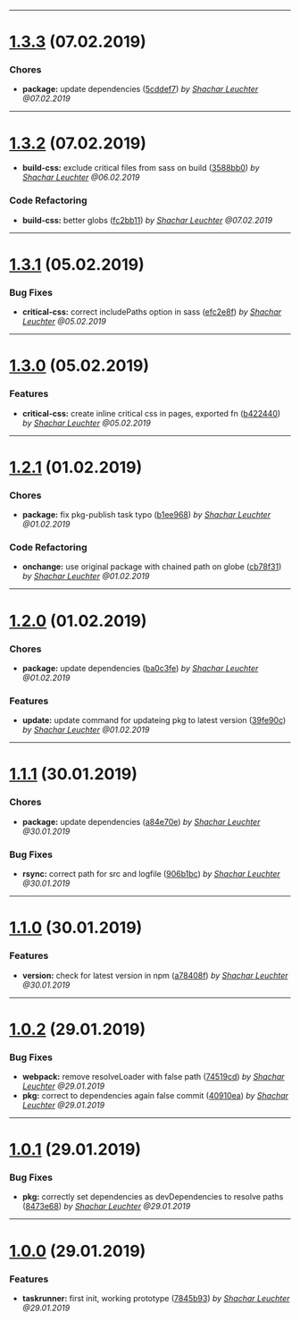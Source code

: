 
 *** 

# [1.3.3](https://github.com/jvmn/groundzero-taskrunner/compare/1.3.2...1.3.3) (07.02.2019)

 ### Chores

* **package:**  update dependencies ([5cddef7](https://github.com/jvmn/groundzero-taskrunner/commit/5cddef7)) _by [Shachar Leuchter](shachar.leuchter@jvm.de) @07.02.2019_

 *** 

# [1.3.2](https://github.com/jvmn/groundzero-taskrunner/compare/1.3.1...1.3.2) (07.02.2019)

* **build-css:**  exclude critical files from sass on build ([3588bb0](https://github.com/jvmn/groundzero-taskrunner/commit/3588bb0)) _by [Shachar Leuchter](shachar.leuchter@jvm.de) @06.02.2019_
 ### Code Refactoring

* **build-css:**  better globs ([fc2bb11](https://github.com/jvmn/groundzero-taskrunner/commit/fc2bb11)) _by [Shachar Leuchter](shachar.leuchter@jvm.de) @07.02.2019_

 *** 

# [1.3.1](https://github.com/jvmn/groundzero-taskrunner/compare/1.3.0...1.3.1) (05.02.2019)

 ### Bug Fixes

* **critical-css:**  correct includePaths option in sass ([efc2e8f](https://github.com/jvmn/groundzero-taskrunner/commit/efc2e8f)) _by [Shachar Leuchter](shachar.leuchter@jvm.de) @05.02.2019_

 *** 

# [1.3.0](https://github.com/jvmn/groundzero-taskrunner/compare/1.2.1...1.3.0) (05.02.2019)

 ### Features

* **critical-css:**  create inline critical css in pages, exported fn ([b422440](https://github.com/jvmn/groundzero-taskrunner/commit/b422440)) _by [Shachar Leuchter](shachar.leuchter@jvm.de) @05.02.2019_

 *** 

# [1.2.1](https://github.com/jvmn/groundzero-taskrunner/compare/1.2.0...1.2.1) (01.02.2019)

 ### Chores

* **package:**  fix pkg-publish task typo ([b1ee968](https://github.com/jvmn/groundzero-taskrunner/commit/b1ee968)) _by [Shachar Leuchter](shachar.leuchter@jvm.de) @01.02.2019_
 ### Code Refactoring

* **onchange:**  use original package with chained path on globe ([cb78f31](https://github.com/jvmn/groundzero-taskrunner/commit/cb78f31)) _by [Shachar Leuchter](shachar.leuchter@jvm.de) @01.02.2019_

 *** 

# [1.2.0](https://github.com/jvmn/groundzero-taskrunner/compare/1.1.1...1.2.0) (01.02.2019)

 ### Chores

* **package:**  update dependencies ([ba0c3fe](https://github.com/jvmn/groundzero-taskrunner/commit/ba0c3fe)) _by [Shachar Leuchter](shachar.leuchter@jvm.de) @01.02.2019_
 ### Features

* **update:**  update command for updateing pkg to latest version ([39fe90c](https://github.com/jvmn/groundzero-taskrunner/commit/39fe90c)) _by [Shachar Leuchter](shachar.leuchter@jvm.de) @01.02.2019_

 *** 

# [1.1.1](https://github.com/jvmn/groundzero-taskrunner/compare/1.1.0...1.1.1) (30.01.2019)

 ### Chores

* **package:**  update dependencies ([a84e70e](https://github.com/jvmn/groundzero-taskrunner/commit/a84e70e)) _by [Shachar Leuchter](shachar.leuchter@jvm.de) @30.01.2019_
 ### Bug Fixes

* **rsync:**  correct path for src and logfile ([906b1bc](https://github.com/jvmn/groundzero-taskrunner/commit/906b1bc)) _by [Shachar Leuchter](shachar.leuchter@jvm.de) @30.01.2019_

 *** 

# [1.1.0](https://github.com/jvmn/groundzero-taskrunner/compare/1.0.2...1.1.0) (30.01.2019)

 ### Features

* **version:**  check for latest version in npm ([a78408f](https://github.com/jvmn/groundzero-taskrunner/commit/a78408f)) _by [Shachar Leuchter](shachar.leuchter@jvm.de) @30.01.2019_

 *** 

# [1.0.2](https://github.com/jvmn/groundzero-taskrunner/compare/1.0.1...1.0.2) (29.01.2019)

 ### Bug Fixes

* **webpack:**  remove resolveLoader with false path ([74519cd](https://github.com/jvmn/groundzero-taskrunner/commit/74519cd)) _by [Shachar Leuchter](shachar.leuchter@jvm.de) @29.01.2019_
* **pkg:**  correct to dependencies again false commit ([40910ea](https://github.com/jvmn/groundzero-taskrunner/commit/40910ea)) _by [Shachar Leuchter](shachar.leuchter@jvm.de) @29.01.2019_

 *** 

# [1.0.1](https://github.com/jvmn/groundzero-taskrunner/compare/1.0.0...1.0.1) (29.01.2019)

 ### Bug Fixes

* **pkg:**  correctly set dependencies as devDependencies to resolve paths ([8473e68](https://github.com/jvmn/groundzero-taskrunner/commit/8473e68)) _by [Shachar Leuchter](shachar.leuchter@jvm.de) @29.01.2019_

 *** 

# [1.0.0](https://github.com/jvmn/groundzero-taskrunner/compare/1.0.0...1.0.0) (29.01.2019)

 ### Features

* **taskrunner:**  first init, working prototype ([7845b93](https://github.com/jvmn/groundzero-taskrunner/commit/7845b93)) _by [Shachar Leuchter](shachar.leuchter@jvm.de) @29.01.2019_
